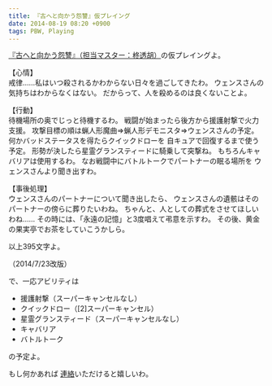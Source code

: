 ```yaml
---
title: 『古へと向かう怨讐』仮プレイング
date: 2014-08-19 08:20 +0900
tags: PBW, Playing
---
```


[『古へと向かう怨讐』（担当マスター：柊透胡）](http://t-walker.jp/eb/adventure/op.cgi?sceid=18192)の仮プレイングよ。

【心情】  
戒律……私はいつ殺されるかわからない日々を過ごしてきたわ。
ウェンスさんの気持ちはわからなくはない。
だからって、人を殺めるのは良くないことよ。

【行動】  
待機場所の奥でじっと待機するわ。
戦闘が始まったら後方から援護射撃で火力支援。
攻撃目標の順は蝋人形魔曲=>蝋人形デモニスタ=>ウェンスさんの予定。
何かバッドステータスを得たらクイックドローを
自キュアで回復するまで使う予定。
形勢が決したら星霊グランスティードに騎乗して突撃ね。
もちろんキャバリアは使用するわ。
なお戦闘中にバトルトークでパートナーの眠る場所を
ウェンスさんより聞き出すわ。

【事後処理】  
ウェンスさんのパートナーについて聞き出したら、
ウェンスさんの遺骸はそのパートナーの傍らに葬りたいわね。
ちゃんと、人としての葬式をさせてほしいわね……
その時には、「永遠の記憶」と3度唱えて弔意を示すわ。
その後、黄金の果実亭でお茶をしていこうかしら。

以上395文字よ。

（2014/7/23改版）

で、一応アビリティは

* 援護射撃（スーパーキャンセルなし）
* クイックドロー（\[2\]スーパーキャンセル）
* 星霊グランスティード（スーパーキャンセルなし）
* キャバリア
* バトルトーク

の予定よ。

もし何かあれば
[連絡](http://t-walker.jp/eb/status/letter.cgi?chrid=c28515)いただけると嬉しいわ。
